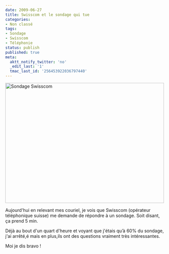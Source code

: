 ```yaml
---
date: 2009-06-27
title: Swisscom et le sondage qui tue
categories:
- Non classé
tags:
- Sondage
- Swisscom
- Téléphonie
status: publish
published: true
meta:
  aktt_notify_twitter: 'no'
  _edit_last: '1'
  tmac_last_id: '256453922036797440'
---
```

<img class="alignnone size-medium wp-image-1288" title="Sondage Swisscom" src="https://dlgjp9x71cipk.cloudfront.net/2009/06/SondageSwisscom-500x379.png" alt="Sondage Swisscom" width="500" height="379" />

Aujourd'hui en relevant mes couriel, je vois que Swisscom (opérateur téléphonique suisse) me demande de répondre à un sondage. Soit disant, ça prend 5 min.

Déjà au bout d'un quart d'heure et voyant que j'étais qu’à 60% du sondage, j'ai arrêté,é mais en plus,ils ont des questions vraiment très intéressantes.

Moi je dis bravo !
